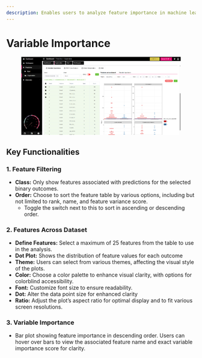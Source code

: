```yaml
---
description: Enables users to analyze feature importance in machine learning models.
---
```


# Variable Importance

<figure><img src="../../../.gitbook/assets/Variable Importance.png" alt=""><figcaption></figcaption></figure>

## Key Functionalities

### 1. Feature Filtering

* **Class:** Only show features associated with predictions for the selected binary outcomes.
* **Order:** Choose to sort the feature table by various options, including but not limited to rank, name, and feature variance score.
  * Toggle the switch next to this to sort in ascending or descending order.

### 2. Features Across Dataset

* **Define Features:** Select a maximum of 25 features from the table to use in the analysis.
* **Dot Plot:** Shows the distribution of feature values for each outcome
* **Theme:** Users can select from various themes, affecting the visual style of the plots.
* **Color:** Choose a color palette to enhance visual clarity, with options for colorblind accessibility.
* **Font:** Customize font size to ensure readability.
* **Dot:** Alter the data point size for enhanced clarity
* **Ratio:** Adjust the plot’s aspect ratio for optimal display and to fit various screen resolutions.

### 3. Variable Importance

* Bar plot showing feature importance in descending order. Users can hover over bars to view the associated feature name and exact variable importance score for clarity.















